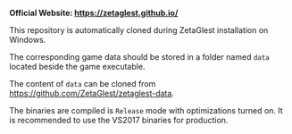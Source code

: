 **Official Website: https://zetaglest.github.io/**

This repository is automatically cloned during ZetaGlest installation on Windows.

The corresponding game data should be stored in a folder named `data` located beside the game executable.

The content of `data` can be cloned from https://github.com/ZetaGlest/zetaglest-data.

The binaries are compiled is `Release` mode with optimizations turned on. It is recommended to use the VS2017 binaries for production.
